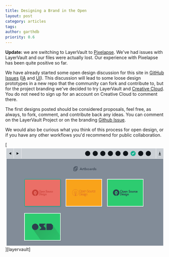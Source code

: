 ```yaml
---
title: Designing a Brand in the Open
layout: post
category: articles
tags:
author: garthdb
priority: 0.6
---
```

**Update:** we are switching to LayerVault to [Pixelapse][pixelapse]. We've had issues with LayerVault and our files were actually lost. Our experience with Pixelapse has been quite positive so far.

We have already started some open design discussion for this site in [GitHub Issues][github-issues] ([IA][ia] and [UI][ui]).  This discussion will lead to some loose design prototypes in a new repo that the community can fork and contribute to, but for the project branding we've decided to try LayerVault and [Creative Cloud][creative-cloud]. You do not need to sign up for an account on Creative Cloud to comment there.

<!--more-->

The first designs posted should be considered proposals, feel free, as always, to fork, comment, and contribute back any ideas. You can comment on the LayerVault Project or on the branding [Github Issue][branding-issue].

We would also be curious what you think of this process for open design, or if you have any other workflows you'd recommend for public collaboration.

[![Branding Postcards](/img/branding_postcards@2X.png)][layervault]

[pixelapse]: https://www.pixelapse.com/GarthDB/projects/designopen/
[github-issues]: https://github.com/DesignOpen/designopen.github.io/issues
[ia]: https://github.com/DesignOpen/designopen.github.io/issues/18
[ui]: https://github.com/DesignOpen/designopen.github.io/issues/14
[branding-issue]: https://github.com/DesignOpen/designopen.github.io/issues/33
[creative-cloud]: https://creative.adobe.com/share/252a6187-a89f-4121-a2a9-087df8173cb0

